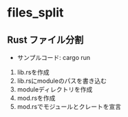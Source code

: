 # files_split

## Rust ファイル分割

- サンプルコード: cargo run

1. lib.rsを作成
2. lib.rsにmoduleのパスを書き込む
3. moduleディレクトリを作成
4. mod.rsを作成
5. mod.rsでモジュールとクレートを宣言
